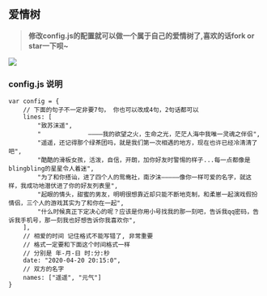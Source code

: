 ## 爱情树

> <b>修改config.js的配置就可以做一个属于自己的爱情树了,喜欢的话fork or star一下呗~</b>

<img src="https://github.com/AJLoveChina/loveBalloon/blob/master/static/github-star.png" />

### config.js 说明
```text
var config = {
    // 下面的句子不一定非要7句， 你也可以改成4句，2句话都可以
    lines: [
        "致苏沫遥",
        "             ————我的欲望之火，生命之光，茫茫人海中我唯一灵魂之伴侣",
        "遥遥，还记得那个绿茶团吗，就是我们第一次相遇的地方，现在也许已经冷清清了吧",
        "酷酷的滑板女孩，活泼，自信，开朗，加你好友时警惕的样子...每一点都像是blingbling的星星令人着迷",
        "为了和你搭讪，进了四个人的鸳鸯社，南汐沫—————像你一样可爱的名字，就这样，我成功地潜伏进了你的好友列表里",
        "起眼的情头，甜蜜的男友，明明很想靠近却只能不断地克制，和柔崽一起演戏假扮情侣，三个人的游戏其实为了和你在一起",
        "什么时候真正下定决心的呢？应该是你用小号找我的那一刻吧，告诉我qq密码，告诉我手机号，那一刻我也好想告诉你我喜欢你",
    ],
    // 相爱的时间 记住格式不能写错了, 非常重要
    // 格式一定要和下面这个时间格式一样
    // 分别是 年-月-日 时:分:秒
    date: "2020-04-20 20:15:0",
    // 双方的名字
    names: ["遥遥", "元气"]
}
```

